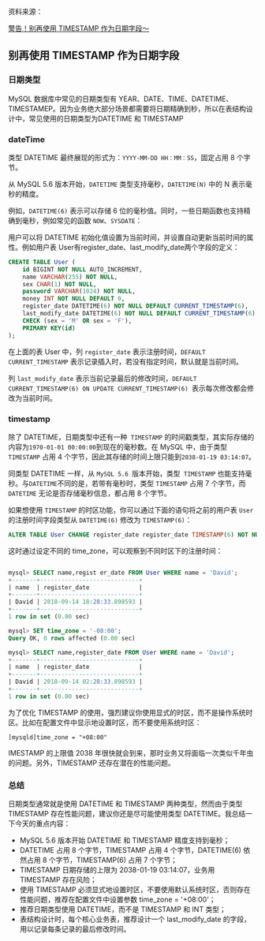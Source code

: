 资料来源：

[警告！别再使用 TIMESTAMP 作为日期字段～](https://mp.weixin.qq.com/s/XqLMTBanoToA6AHU4GMUww)



## 别再使用 TIMESTAMP 作为日期字段

### 日期类型

MySQL 数据库中常见的日期类型有 YEAR、DATE、TIME、DATETIME、TIMESTAMEP。因为业务绝大部分场景都需要将日期精确到秒，所以在表结构设计中，常见使用的日期类型为DATETIME 和 TIMESTAMP



### dateTime

类型 DATETIME 最终展现的形式为：`YYYY-MM-DD HH：MM：SS`，固定占用 8 个字节。

从 MySQL 5.6 版本开始，`DATETIME` 类型支持毫秒，`DATETIME(N)` 中的 N 表示毫秒的精度。

例如，`DATETIME(6)` 表示可以存储 6 位的毫秒值。同时，一些日期函数也支持精确到毫秒，例如常见的函数 `NOW`、`SYSDATE`：

用户可以将 DATETIME 初始化值设置为当前时间，并设置自动更新当前时间的属性。例如用户表 User有register_date、last_modify_date两个字段的定义：

```sql
CREATE TABLE User (
    id BIGINT NOT NULL AUTO_INCREMENT,
    name VARCHAR(255) NOT NULL,
    sex CHAR(1) NOT NULL,
    password VARCHAR(1024) NOT NULL,
    money INT NOT NULL DEFAULT 0,
    register_date DATETIME(6) NOT NULL DEFAULT CURRENT_TIMESTAMP(6),
    last_modify_date DATETIME(6) NOT NULL DEFAULT CURRENT_TIMESTAMP(6) ON UPDATE CURRENT_TIMESTAMP(6),
    CHECK (sex = 'M' OR sex = 'F'),
    PRIMARY KEY(id)
);
```

在上面的表 User 中，列 `register_date` 表示注册时间，`DEFAULT CURRENT_TIMESTAMP` 表示记录插入时，若没有指定时间，默认就是当前时间。

列 `last_modify_date` 表示当前记录最后的修改时间，`DEFAULT CURRENT_TIMESTAMP(6) ON UPDATE CURRENT_TIMESTAMP(6) `表示每次修改都会修改为当前时间。

### timestamp

除了 DATETIME，日期类型中还有一种` TIMESTAMP` 的时间戳类型，其实际存储的内容为`1970-01-01 00:00:00`到现在的毫秒数。在 MySQL 中，由于类型 `TIMESTAMP` 占用 4 个字节，因此其存储的时间上限只能到`2038-01-19 03:14:07`。

同类型 DATETIME 一样，从 `MySQL 5.6 `版本开始，类型` TIMESTAMP` 也能支持毫秒。与` DATETIME `不同的是，若带有毫秒时，类型 `TIMESTAMP` 占用 7 个字节，而 `DATETIME` 无论是否存储毫秒信息，都占用 8 个字节。

如果想使用 `TIMESTAMP` 的时区功能，你可以通过下面的语句将之前的用户表 `User` 的注册时间字段类型从 `DATETIME(6)` 修改为 `TIMESTAMP(6)`：

```sql
ALTER TABLE User CHANGE register_date register_date TIMESTAMP(6) NOT NULL DEFAULT CURRENT_TIMESTAMP(6);
```

这时通过设定不同的 time_zone，可以观察到不同时区下的注册时间：

```sql

mysql> SELECT name,regist er_date FROM User WHERE name = 'David';
+-------+----------------------------+
| name  | register_date              |
+-------+----------------------------+
| David | 2018-09-14 18:28:33.898593 |
+-------+----------------------------+
1 row in set (0.00 sec)

mysql> SET time_zone = '-08:00';
Query OK, 0 rows affected (0.00 sec)

mysql> SELECT name,register_date FROM User WHERE name = 'David';
+-------+----------------------------+
| name  | register_date              |
+-------+----------------------------+
| David | 2018-09-14 02:28:33.898593 |
+-------+----------------------------+
1 row in set (0.00 sec)
```

为了优化 TIMESTAMP 的使用，强烈建议你使用显式的时区，而不是操作系统时区。比如在配置文件中显示地设置时区，而不要使用系统时区：

```
[mysqld]time_zone = "+08:00"
```

IMESTAMP 的上限值 2038 年很快就会到来，那时业务又将面临一次类似千年虫的问题。另外，TIMESTAMP 还存在潜在的性能问题。

### 总结

日期类型通常就是使用 DATETIME 和 TIMESTAMP 两种类型，然而由于类型 TIMESTAMP 存在性能问题，建议你还是尽可能使用类型 DATETIME。我总结一下今天的重点内容：

- MySQL 5.6 版本开始 DATETIME 和 TIMESTAMP 精度支持到毫秒；
- DATETIME 占用 8 个字节，TIMESTAMP 占用 4 个字节，DATETIME(6) 依然占用 8 个字节，TIMESTAMP(6) 占用 7 个字节；
- TIMESTAMP 日期存储的上限为 2038-01-19 03:14:07，业务用 TIMESTAMP 存在风险；
- 使用 TIMESTAMP 必须显式地设置时区，不要使用默认系统时区，否则存在性能问题，推荐在配置文件中设置参数 time_zone = '+08:00'；
- 推荐日期类型使用 DATETIME，而不是 TIMESTAMP 和 INT 类型；
- 表结构设计时，每个核心业务表，推荐设计一个 last_modify_date 的字段，用以记录每条记录的最后修改时间。